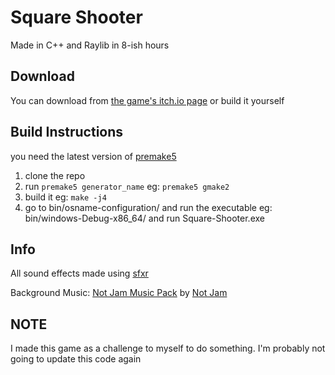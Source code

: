 # Square Shooter

Made in C++ and Raylib in 8-ish hours
<br>

## Download
You can download from [the game's itch.io page](https://hemanth03.itch.io/square-shooter) or build it yourself

## Build Instructions

you need the latest version of [premake5](https://github.com/premake/premake-core)<br>

<ol>
  <li>clone the repo</li>
  <li>run <code>premake5 generator_name</code> eg: <code>premake5 gmake2</code> </li>
  <li>build it eg: <code>make -j4</code> </li>
  <li> go to bin/osname-configuration/ and run the executable eg: bin/windows-Debug-x86_64/ and run Square-Shooter.exe</li>
</ol>

## Info
All sound effects made using [sfxr](https://www.drpetter.se/project_sfxr.html)
<br>

Background Music: [Not Jam Music Pack](https://not-jam.itch.io/not-jam-music-pack) by [Not Jam](https://not-jam.itch.io/)

## NOTE
I made this game as a challenge to myself to do something. I'm probably not going to update this code again
